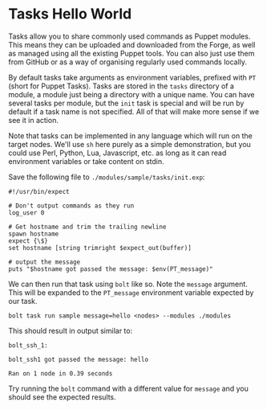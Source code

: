 # Tasks Hello World

Tasks allow you to share commonly used commands as Puppet modules. This means they can be uploaded and downloaded from the Forge, as well as managed using all the existing Puppet tools. You can also just use them from GitHub or as a way of organising regularly used commands locally.

By default tasks take arguments as environment variables, prefixed with `PT` (short for Puppet Tasks). Tasks are stored in the `tasks` directory of a module, a module just being a directory with a unique name. You can have several tasks per module, but the `init` task is special and will be run by default if a task name is not specified. All of that will make more sense if we see it in action.

Note that tasks can be implemented in any language which will run on the target nodes. We'll use `sh` here purely as a simple demonstration, but you could use Perl, Python, Lua, Javascript, etc. as long as it can read environment variables or take content on stdin.

Save the following file to `./modules/sample/tasks/init.exp`:

```
#!/usr/bin/expect

# Don't output commands as they run
log_user 0

# Get hostname and trim the trailing newline
spawn hostname
expect {\$}
set hostname [string trimright $expect_out(buffer)]

# output the message
puts "$hostname got passed the message: $env(PT_message)"
```

We can then run that task using `bolt` like so. Note the `message` argument. This will be expanded to the `PT_message` environment variable expected by our task.

```
bolt task run sample message=hello <nodes> --modules ./modules
```

This should result in output similar to:

```
bolt_ssh_1:

bolt_ssh1 got passed the message: hello

Ran on 1 node in 0.39 seconds
```

Try running the `bolt` command with a different value for `message` and you should see the expected results.
